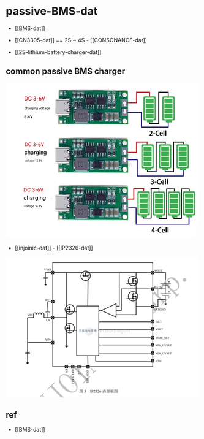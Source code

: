 
# passive-BMS-dat


- [[BMS-dat]]

- [[CN3305-dat]] == 2S ~ 4S - [[CONSONANCE-dat]]



- [[2S-lithium-battery-charger-dat]]



## common passive BMS charger 

![](2025-09-11-20-17-24.png)



- [[injoinic-dat]] - [[IP2326-dat]]


![](2025-09-11-20-23-46.png)






## ref 

- [[BMS-dat]]